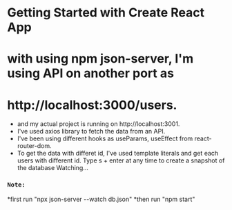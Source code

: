 # Getting Started with Create React App

 # with using npm json-server, I'm using API on another port as
 # http://localhost:3000/users.

- and my actual project is running on http://localhost:3001.
- I've used axios library to fetch the data from an API.
- I've been using different hooks as useParams, useEffect from
react-router-dom.
- To get the data with differet id, I've used template literals
and get each users with different id.
Type s + enter at any time to create a snapshot of the database
  Watching...

### `Note:`
*first run "npx json-server --watch db.json"
*then run "npm start"



